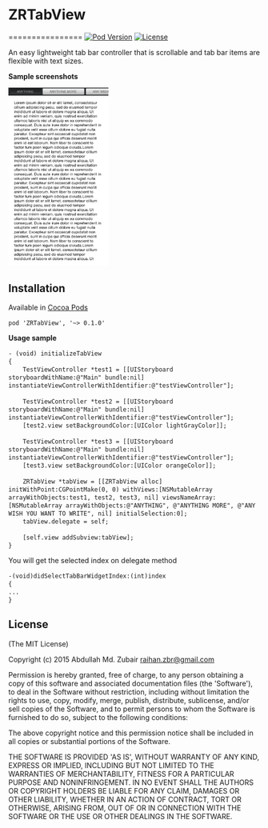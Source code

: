 # ZRTabView
================
[![Pod Version](http://img.shields.io/cocoapods/v/ZRTabView.svg)](https://cocoadocs.org/docsets/ZRTabView)
[![License](http://img.shields.io/badge/license-MIT-blue.svg)](http://opensource.org/licenses/MIT)

An easy lightweight tab bar controller that is scrollable and tab bar items are flexible with text sizes.

**Sample screenshots**

<img src="https://github.com/raihan/ZRTabView/blob/master/Example/ZRTabView/ScreenShot.png" width="200" />

## Installation
Available in [Cocoa Pods](http://cocoapods.org/?q=ZRTabView)

```
pod 'ZRTabView', '~> 0.1.0'
```

**Usage sample**

```
- (void) initializeTabView
{
    TestViewController *test1 = [[UIStoryboard storyboardWithName:@"Main" bundle:nil] instantiateViewControllerWithIdentifier:@"testViewController"];
    
    TestViewController *test2 = [[UIStoryboard storyboardWithName:@"Main" bundle:nil] instantiateViewControllerWithIdentifier:@"testViewController"];
    [test2.view setBackgroundColor:[UIColor lightGrayColor]];
    
    TestViewController *test3 = [[UIStoryboard storyboardWithName:@"Main" bundle:nil] instantiateViewControllerWithIdentifier:@"testViewController"];
    [test3.view setBackgroundColor:[UIColor orangeColor]];
    
    ZRTabView *tabView = [[ZRTabView alloc] initWithPoint:CGPointMake(0, 0) withViews:[NSMutableArray arrayWithObjects:test1, test2, test3, nil] viewsNameArray:[NSMutableArray arrayWithObjects:@"ANYTHING", @"ANYTHING MORE", @"ANY WISH YOU WANT TO WRITE", nil] initialSelection:0];
    tabView.delegate = self;
    
    [self.view addSubview:tabView];
}

```

You will get the selected index on delegate method

```
-(void)didSelectTabBarWidgetIndex:(int)index
{
...
}
````
## License
(The MIT License)

Copyright (c) 2015 Abdullah Md. Zubair <raihan.zbr@gmail.com>

Permission is hereby granted, free of charge, to any person obtaining a copy of this software and associated documentation files (the 'Software'), to deal in the Software without restriction, including without limitation the rights to use, copy, modify, merge, publish, distribute, sublicense, and/or sell copies of the Software, and to permit persons to whom the Software is furnished to do so, subject to the following conditions:

The above copyright notice and this permission notice shall be included in all copies or substantial portions of the Software.

THE SOFTWARE IS PROVIDED 'AS IS', WITHOUT WARRANTY OF ANY KIND, EXPRESS OR IMPLIED, INCLUDING BUT NOT LIMITED TO THE WARRANTIES OF MERCHANTABILITY, FITNESS FOR A PARTICULAR PURPOSE AND NONINFRINGEMENT. IN NO EVENT SHALL THE AUTHORS OR COPYRIGHT HOLDERS BE LIABLE FOR ANY CLAIM, DAMAGES OR OTHER LIABILITY, WHETHER IN AN ACTION OF CONTRACT, TORT OR OTHERWISE, ARISING FROM, OUT OF OR IN CONNECTION WITH THE SOFTWARE OR THE USE OR OTHER DEALINGS IN THE SOFTWARE.